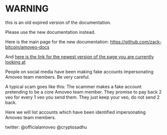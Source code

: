 WARNING
========

this is an old expired version of the documentation.

Please use the new documentation instead. 

Here is the main page for the new documentation: https://github.com/zack-bitcoin/amoveo-docs 

And [here is the link for the newest version of the page you are currently looking at](https://github.com/zack-bitcoin/amoveo-docs/blob/master//blog_posts/impersonator_scams.md)

People on social media have been making fake accounts impersonating Amoveo team members.
Be very careful.

A typical scam goes like this:
The scammer makes a fake account pretending to be a core Amoveo team member.
They promise to pay back 2 veo for every 1 veo you send them.
They just keep your veo, do not send 2 back.



Here we will list accounts which have been identified impersonating Amoveo team members.

twitter:
@officialamoveo
@cryptosadhu
